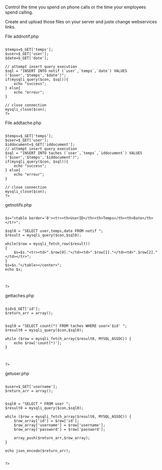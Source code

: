 Control the time you spend on phone calls or the time your employees spend calling. 


Create and upload those files on your server and juste change webservices links.


File addnotif.php
```

$temps=$_GET['temps'];
$user=$_GET['user'];
$date=$_GET['date'];

// attempt insert query execution
$sql = "INSERT INTO notif (`user`,`temps`,`date`) VALUES ('$user','$temps','$date')";
if(mysqli_query($con, $sql)){
    echo "success";
} else{
    echo "erreur";
}
 
// close connection
mysqli_close($con);
?>
```


File addtache.php
```

$temps=$_GET['temps'];
$user=$_GET['user'];
$iddocument=$_GET['iddocument'];
// attempt insert query execution
$sql = "INSERT INTO taches (`user`,`temps`,`iddocument`) VALUES ('$user','$temps','$iddocument')";
if(mysqli_query($con, $sql)){
    echo "success";
} else{
    echo "erreur";
}
 
// close connection
mysqli_close($con);
?>
```


getnotifs.php
```

$s="<table border='0'><tr><th>UserID</th><th>Temps</th><th>Date</th></tr>";

$sql0 = "SELECT user,temps,date FROM notif ";
$result = mysqli_query($con,$sql0);
 
while($row = mysqli_fetch_row($result))
{
    $s=$s."<tr><td>".$row[0]."</td><td>".$row[1]."</td><td>".$row[2]."</td></tr>";
}
$s=$s."</table></center>";
echo $s;



?>
```

gettaches.php
```

$id=$_GET['id'];
$return_arr = array();


$sql0 = "SELECT count(*) FROM taches WHERE user='$id' ";
$result0 = mysqli_query($con,$sql0);
 
while ($row = mysqli_fetch_array($result0, MYSQL_ASSOC)) {
    echo $row['count(*)'];
}



?>
```


getuser.php
```

$user=$_GET['username'];
$return_arr = array();


$sql0 = "SELECT * FROM user ";
$result0 = mysqli_query($con,$sql0);
 
while ($row = mysqli_fetch_array($result0, MYSQL_ASSOC)) {
    $row_array['id'] = $row['id'];
    $row_array['username'] = $row['username'];
    $row_array['password'] = $row['password'];
    
    array_push($return_arr,$row_array);
}

echo json_encode($return_arr);


?>
```
